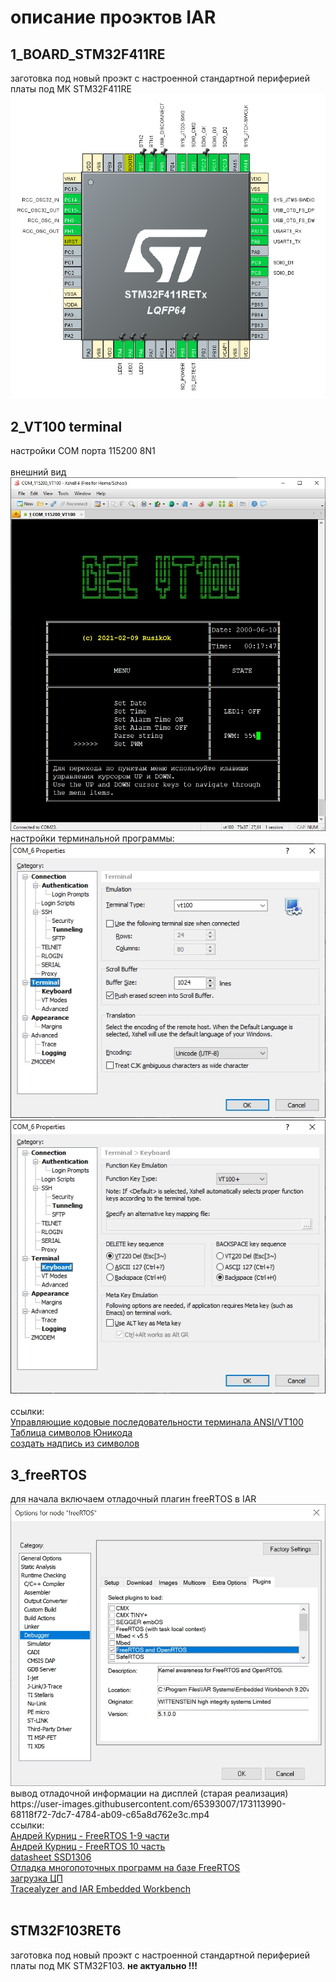 # описание проэктов IAR

<h2>1_BOARD_STM32F411RE</h2>
заготовка под новый проэкт с настроенной стандартной периферией платы под МК STM32F411RE<br>
<img src="https://github.com/RusikOk/board-STM32F411RET6-Terraelectronica/blob/main/3_%D1%81%D1%85%D0%B5%D0%BC%D1%8B/terraelectronica%20TE-STM32F411RET6%20KIT%20v102%20cube.png" alt="">

<h2>2_VT100 terminal</h2>
настройки COM порта 115200 8N1<br>
<br>
внешний вид<br>
<img src="https://github.com/RusikOk/board-STM32F411RET6-Terraelectronica/blob/main/4_IAR/2_VT100%20terminal/0_out.jpg" alt=""><br>
настройки терминальной программы:<br>
<img src="https://github.com/RusikOk/board-STM32F411RET6-Terraelectronica/blob/main/4_IAR/2_VT100%20terminal/1_terminal.jpg" alt=""><br>
<img src="https://github.com/RusikOk/board-STM32F411RET6-Terraelectronica/blob/main/4_IAR/2_VT100%20terminal/2_keyboard.jpg" alt=""><br>
<br>
ссылки:<br>
<a href="http://microsin.net/adminstuff/xnix/ansivt100-terminal-control-escape-sequences.html">Управляющие кодовые последовательности терминала ANSI/VT100</a><br>
<a href="https://pixelplus.ru/samostoyatelno/stati/vnutrennie-faktory/tablica-simvolov-unicode.html">Таблица символов Юникода</a><br>
<a href="http://vkontakte.doguran.ru/kak-pisat-simvolami.php">создать надпись из символов</a><br>

<h2>3_freeRTOS</h2>
для начала включаем отладочный плагин freeRTOS в IAR<br>
<img src="https://github.com/RusikOk/board-STM32F411RET6-Terraelectronica/blob/main/4_IAR/3_freeRTOS/0_plugin.jpg" alt=""><br>
вывод отладочной информации на дисплей (старая реализация)<br>
https://user-images.githubusercontent.com/65393007/173113990-68118f72-7dc7-4784-ab09-c65a8d762e3c.mp4
<br>
ссылки:<br>
<a href="https://github.com/RusikOk/board-STM32F411RET6-Terraelectronica/blob/main/2_datasheet/%D0%90%D0%BD%D0%B4%D1%80%D0%B5%D0%B9%20%D0%9A%D1%83%D1%80%D0%BD%D0%B8%D1%86%20-%20FreeRTOS%201-9%20%D1%87%D0%B0%D1%81%D1%82%D0%B8.pdf">Андрей Курниц - FreeRTOS 1-9 части</a><br>
<a href="https://github.com/RusikOk/board-STM32F411RET6-Terraelectronica/blob/main/2_datasheet/%D0%90%D0%BD%D0%B4%D1%80%D0%B5%D0%B9%20%D0%9A%D1%83%D1%80%D0%BD%D0%B8%D1%86%20-%20FreeRTOS%2010%20%D1%87%D0%B0%D1%81%D1%82%D1%8C.pdf">Андрей Курниц - FreeRTOS 10 часть</a><br>
<a href="https://github.com/RusikOk/board-STM32F411RET6-Terraelectronica/blob/main/2_datasheet/SSD1306.pdf">datasheet SSD1306</a><br>
<a href="https://habr.com/ru/post/352782/">Отладка многопоточных программ на базе FreeRTOS</a><br>
<a href="https://github.com/STMicroelectronics/STM32CubeF0/tree/master/Utilities/CPU">загрузка ЦП</a><br>
<a href="https://percepio.com/iar/">Tracealyzer and IAR Embedded Workbench</a><br>
<a href=""></a><br>

<!-- h2></h2>
<img src="" alt="">
<img src="" alt="" !-->

<h2>STM32F103RET6</h2>
заготовка под новый проэкт с настроенной стандартной периферией платы под МК STM32F103. <b>не актуально !!!</b>
